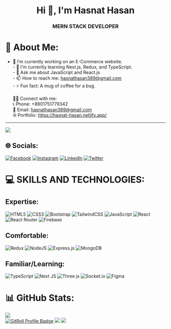 <h1 align="center">Hi 👋, I'm Hasnat Hasan</h1>
<h3 align="center">MERN STACK DEVELOPER</h3>

# 💫 About Me:
- 🔭 I’m currently working on an E-Commerce website.<br>- 🌱 I’m currently learning Next.js, Redux, and TypeScript.<br>- 💬 Ask me about JavaScript and React.js<br>- 📫 How to reach me: hasnathasan389@gmail.com<br>- ⚡ Fun fact: A mug of coffee for a bug.<br><br>👨‍💼 Connect with me:<br>📞 Phone: +8801751779342<br>📧 Email: hasnathasan389@gmail.com<br>🌐 Portfolio: https://hasnat-hasan.netlify.app/

---
[![](https://visitcount.itsvg.in/api?id=Hasnathasan&icon=0&color=3)](https://visitcount.itsvg.in)<br>

## 🌐 Socials:
[![Facebook](https://img.shields.io/badge/Facebook-%231877F2.svg?logo=Facebook&logoColor=white)](https://www.facebook.com/profile.php?id=100076435238895) [![Instagram](https://img.shields.io/badge/Instagram-%23E4405F.svg?logo=Instagram&logoColor=white)](https://instagram.com/_hasnat_hasan_) [![LinkedIn](https://img.shields.io/badge/LinkedIn-%230077B5.svg?logo=linkedin&logoColor=white)](https://www.linkedin.com/in/hasnat-hasan-765486280/) [![Twitter](https://img.shields.io/badge/Twitter-%231DA1F2.svg?logo=Twitter&logoColor=white)](https://twitter.com/Hasnat_Hasan_) 


# 💻 SKILLS AND TECHNOLOGIES:

## Expertise:
![HTML5](https://img.shields.io/badge/html5-%23E34F26.svg?style=for-the-badge&logo=html5&logoColor=white) ![CSS3](https://img.shields.io/badge/css3-%231572B6.svg?style=for-the-badge&logo=css3&logoColor=white) ![Bootstrap](https://img.shields.io/badge/bootstrap-%238511FA.svg?style=for-the-badge&logo=bootstrap&logoColor=white) ![TailwindCSS](https://img.shields.io/badge/tailwindcss-%2338B2AC.svg?style=for-the-badge&logo=tailwind-css&logoColor=white) ![JavaScript](https://img.shields.io/badge/javascript-%23323330.svg?style=for-the-badge&logo=javascript&logoColor=%23F7DF1E) ![React](https://img.shields.io/badge/react-%2320232a.svg?style=for-the-badge&logo=react&logoColor=%2361DAFB) ![React Router](https://img.shields.io/badge/React_Router-CA4245?style=for-the-badge&logo=react-router&logoColor=white) ![Firebase](https://img.shields.io/badge/Firebase-039BE5?style=for-the-badge&logo=Firebase&logoColor=white) 

## Comfortable:
![Redux](https://img.shields.io/badge/redux-%23593d88.svg?style=for-the-badge&logo=redux&logoColor=white) ![NodeJS](https://img.shields.io/badge/node.js-6DA55F?style=for-the-badge&logo=node.js&logoColor=white) ![Express.js](https://img.shields.io/badge/express.js-%23404d59.svg?style=for-the-badge&logo=express&logoColor=%2361DAFB) ![MongoDB](https://img.shields.io/badge/MongoDB-%234ea94b.svg?style=for-the-badge&logo=mongodb&logoColor=white)  

## Familiar/Learning:
![TypeScript](https://img.shields.io/badge/typescript-%23007ACC.svg?style=for-the-badge&logo=typescript&logoColor=white) ![Next JS](https://img.shields.io/badge/Next-black?style=for-the-badge&logo=next.js&logoColor=white) ![Three js](https://img.shields.io/badge/threejs-black?style=for-the-badge&logo=three.js&logoColor=white)  ![Socket.io](https://img.shields.io/badge/Socket.io-black?style=for-the-badge&logo=socket.io&badgeColor=010101) ![Figma](https://img.shields.io/badge/figma-%23F24E1E.svg?style=for-the-badge&logo=figma&logoColor=white)  

# 📊 GitHub Stats:
![](https://github-readme-stats.vercel.app/api?username=Hasnathasan&theme=dark&hide_border=false&include_all_commits=false&count_private=false)<br/>
<a href="https://gitroll.io/profile/uhmUGefshr9Zv471nkJCxGHvYZ5q1" target="_blank"><img src="https://gitroll.io/api/badges/profiles/v1/uhmUGefshr9Zv471nkJCxGHvYZ5q1" alt="GitRoll Profile Badge"/></a>
![](https://github-readme-streak-stats.herokuapp.com/?user=Hasnathasan&theme=dark&hide_border=false)
![](https://github-readme-stats.vercel.app/api/top-langs/?username=Hasnathasan&theme=dark&hide_border=false&include_all_commits=false&count_private=false&layout=compact)








